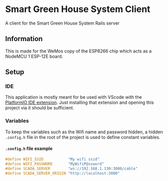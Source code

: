 # Smart Green House System Client

A client for the Smart Green House System Rails server

## Information

This is made for the WeMos copy of the ESP8266 chip which acts as a NodeMCU 1 ESP-12E board.

## Setup

### IDE

This application is mostly meant for be used with VScode with the [PlatformIO IDE extension](https://marketplace.visualstudio.com/items?itemName=platformio.platformio-ide). Just installing that extension and opening this project via it should be sufficient.

### Variables

To keep the variables such as the Wifi name and password hidden, a hidden `.config.h` file in the root of the project is used to define constant variables.

#### `.config.h` file example

```c
#define WIFI_SSID           "My wifi ssid"
#define WIFI_PASSWORD       "MyWifiP@ssword"
#define SCADA_SERVER        "ws://192.168.1.130:3000/cable"
#define SCADA_SERVER_ORIGIN "http://localhost:3000"
```